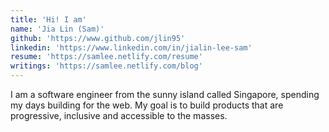 ```yaml
---
title: 'Hi! I am'
name: 'Jia Lin (Sam)'
github: 'https://www.github.com/jlin95'
linkedin: 'https://www.linkedin.com/in/jialin-lee-sam'
resume: 'https://samlee.netlify.com/resume'
writings: 'https://samlee.netlify.com/blog'
---
```


I am a software engineer from the sunny island called Singapore, spending my days building for the web.
My goal is to build products that are progressive, inclusive and accessible to the masses.
